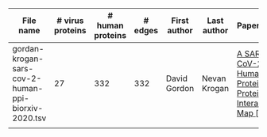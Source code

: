 | File name                                           | # virus proteins | # human proteins | # edges | First author | Last author  | Paper title                                                                                                                                         | Download link                                                                                                                   | Description                                                              |
|-----------------------------------------------------|------------------|------------------|---------|--------------|--------------|-----------------------------------------------------------------------------------------------------------------------------------------------------|---------------------------------------------------------------------------------------------------------------------------------|--------------------------------------------------------------------------|
| gordan-krogan-sars-cov-2-human-ppi-biorxiv-2020.tsv |               27 |              332 |     332 | David Gordon | Nevan Krogan | [A SARS-CoV-2-Human Protein-Protein Interaction Map [...]](https://doi.org/10.1101/2020.03.22.002386) | [Supp Table 2](https://www.biorxiv.org/content/biorxiv/early/2020/03/22/2020.03.22.002386/DC5/embed/media-5.xlsx?download=true) | High confidence human-virus PPIs. |
|                                                     |                  |                  |         |              |              |                                                                                                                                                     |                                                                                                                                 |                                                                          |
